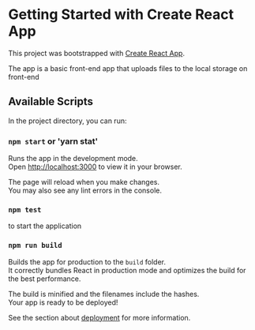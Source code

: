 # Getting Started with Create React App

This project was bootstrapped with [Create React App](https://github.com/facebook/create-react-app).

The app is a basic front-end app that uploads files to the local storage on front-end 

## Available Scripts

In the project directory, you can run:

### `npm start` or 'yarn stat'

Runs the app in the development mode.\
Open [http://localhost:3000](http://localhost:3000) to view it in your browser.

The page will reload when you make changes.\
You may also see any lint errors in the console.

### `npm test`

to start the application

### `npm run build`

Builds the app for production to the `build` folder.\
It correctly bundles React in production mode and optimizes the build for the best performance.

The build is minified and the filenames include the hashes.\
Your app is ready to be deployed!

See the section about [deployment](https://facebook.github.io/create-react-app/docs/deployment) for more information.


